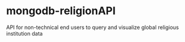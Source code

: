 # mongodb-religionAPI
API for non-technical end users to query and visualize global religious institution data
